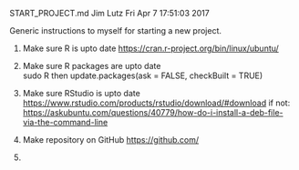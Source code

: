START_PROJECT.md
Jim Lutz  Fri Apr  7 17:51:03 2017

Generic instructions to myself for starting a new project. 

1) Make sure R is upto date
  https://cran.r-project.org/bin/linux/ubuntu/
  
2) Make sure R packages are upto date  
    sudo R 
  then 
    update.packages(ask = FALSE, checkBuilt = TRUE)
  
2) Make sure RStudio is upto date
  https://www.rstudio.com/products/rstudio/download/#download
  if not:
  https://askubuntu.com/questions/40779/how-do-i-install-a-deb-file-via-the-command-line
  
3) Make repository on GitHub
  https://github.com/
  
4) 